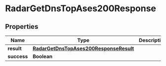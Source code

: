 

# RadarGetDnsTopAses200Response


## Properties

| Name | Type | Description | Notes |
|------------ | ------------- | ------------- | -------------|
|**result** | [**RadarGetDnsTopAses200ResponseResult**](RadarGetDnsTopAses200ResponseResult.md) |  |  |
|**success** | **Boolean** |  |  |



